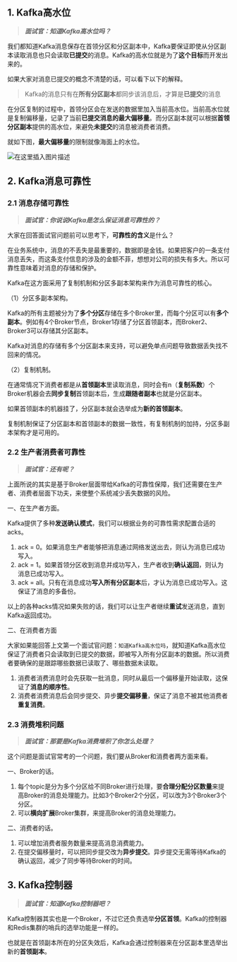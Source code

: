 ## 1. Kafka高水位

> ***面试官：知道Kafka高水位吗？***

我们都知道Kafka消息保存在首领分区和分区副本中，Kafka要保证即使从分区副本读取消息也只会读取**已提交**的消息。Kafka的高水位就是为了**这个目标**而开发出来的。

如果大家对消息已提交的概念不清楚的话，可以看下以下的解释。

> Kafka的消息只有在**所有分区副本**都同步该消息后，才算是**已提交**的消息

在分区复制的过程中，首领分区会在发送的数据里加入当前高水位。当前高水位就是复制偏移量，记录了当前**已提交消息的最大偏移量**。而分区副本就可以根据**首领分区副本**提供的高水位，来避免**未提交**的消息被消费者消费。

就如下图，**最大偏移量**的限制就像海面上的水位。

![在这里插入图片描述](https://img-blog.csdnimg.cn/direct/c905b03c9c2b40dc898c2fb1367380ba.png#pic_center)


## 2. Kafka消息可靠性

### 2.1 消息存储可靠性

> ***面试官：你说说Kafka是怎么保证消息可靠性的？***

大家在回答面试官问题前可以思考下，**可靠性的含义**是什么？

在业务系统中，消息的不丢失是最重要的，数据即是金钱。如果把客户的一条支付消息丢失，而这条支付信息的涉及的金额不菲，想想对公司的损失有多大。所以可靠性意味着对消息的存储和保护。

Kafka在这方面采用了复制机制和分区多副本架构来作为消息可靠性的核心。

（1）分区多副本架构。

Kafka的所有主题被分为了**多个分区**存储在多个Broker里，而每个分区可以有**多个副本**。例如有4个Broker节点，Broker1存储了分区首领副本，而Broker2、Broker3可以存储其分区副本。

Kafka对消息的存储有多个分区副本来支持，可以避免单点问题导致数据丢失找不回来的情况。

（2）复制机制。

在通常情况下消费者都是从**首领副本**里读取消息，同时会有n（**复制系数**）个Broker机器会去**同步复制**首领副本后，生成**跟随者副本**也就是分区副本。

如果首领副本的机器挂了，分区副本就会选举成为**新的首领副本**。

复制机制保证了分区副本和首领副本的数据一致性，有复制机制的加持，分区多副本架构才是可用的。

### 2.2 生产者消费者可靠性

> ***面试官：还有呢？***

上面所说的其实是基于Broker层面带给Kafka的可靠性保障，我们还需要在生产者、消费者层面下功夫，来使整个系统减少丢失数据的风险。

一、在生产者方面。

Kafka提供了多种**发送确认模式**，我们可以根据业务的可靠性需求配置合适的acks。

1. ack = 0。如果消息生产者能够把消息通过网络发送出去，则认为消息已成功写入。
2. ack = 1。如果首领分区收到消息并成功写入，生产者收到**确认返回**，则认为消息已成功写入。
3. ack = all。只有在消息成功**写入所有分区副本**后，才认为消息已成功写入。这保证了消息的多备份。

以上的各种acks情况如果失败的话，我们可以让生产者继续**重试**发送消息，直到Kafka返回成功。

二、在消费者方面

大家如果能回答上文第一个面试官问题：`知道Kafka高水位吗`，就知道Kafka高水位保证了消费者只会读取到已提交的数据，即被写入所有分区副本的数据。所以消费者要确保的是跟踪哪些数据已读取了、哪些数据未读取。

1. 消费者消费消息时会先获取一批消息，同时从最后一个偏移量开始读取，这保证了**消息的顺序性**。
2. 消费者消费消息后会同步提交、异步**提交偏移量**，保证了消息不被其他消费者**重复消费**。

### 2.3 消费堆积问题

> ***面试官：那要是Kafka消费堆积了你怎么处理？***

这个问题是面试官常考的一个问题，我们要从Broker和消费者两方面来看。

一、Broker的话。
1. 每个topic是分为多个分区给不同Broker进行处理，要**合理分配分区数量**来提高Broker的消息处理能力。比如3个Broker2个分区，可以改为3个Broker3个分区。
2. 可以**横向扩展**Broker集群，来提高Broker的消息处理能力。

二、消费者的话。
1. 可以增加消费者服务数量来提高消息消费能力。
2. 在提交偏移量时，可以把同步提交改为**异步提交**。异步提交无需等待Kafka的确认返回，减少了同步等待Broker的时间。

## 3. Kafka控制器

> ***面试官：知道Kafka控制器吧？***

Kafka控制器其实也是一个Broker，不过它还负责选举**分区首领**。Kafka的控制器和Redis集群的哨兵的选举功能是一样的。

也就是在首领副本所在的分区失效后，Kafka会通过控制器来在分区副本里选举出新的**首领副本**。